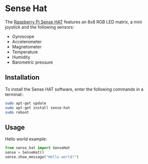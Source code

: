 # Sense Hat

The [Raspberry Pi Sense HAT](https://www.raspberrypi.org/products/sense-hat/) features an 8x8 RGB LED matrix, a mini joystick and the following sensors:

* Gyroscope
* Accelerometer
* Magnetometer
* Temperature
* Humidity
* Barometric pressure


## Installation

To install the Sense HAT software, enter the following commands in a terminal::

```bash
sudo apt-get update
sudo apt-get install sense-hat
sudo reboot
```

## Usage

Hello world example:

```python
from sense_hat import SenseHat
sense = SenseHat()
sense.show_message("Hello world!")
```

